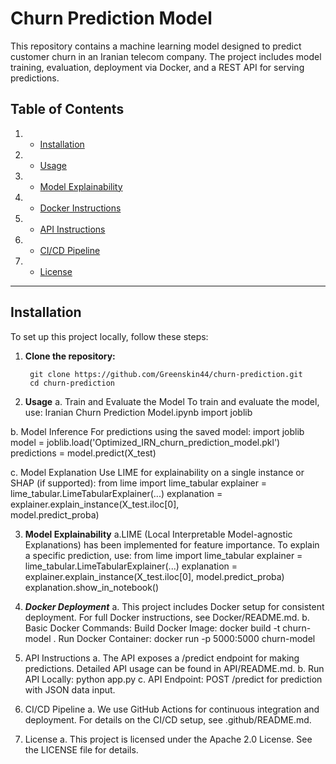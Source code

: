 # Churn Prediction Model

This repository contains a machine learning model designed to predict 
customer churn in an Iranian telecom company. 
The project includes model training, evaluation, deployment via Docker, 
and a REST API for serving predictions.

## Table of Contents
1. - [Installation](#installation)
2. - [Usage](#usage)
3. - [Model Explainability](#model-explainability)
4. - [Docker Instructions](#docker-instructions)
5. - [API Instructions](#api-instructions)
6. - [CI/CD Pipeline](#cicd-pipeline)
7. - [License](#license)

---

## Installation

To set up this project locally, follow these steps:

1. **Clone the repository:**
      ```bash/terminal
       git clone https://github.com/Greenskin44/churn-prediction.git
       cd churn-prediction

2. **Usage**
  a. Train and Evaluate the Model To train and evaluate the model, use:
     Iranian Churn Prediction Model.ipynb
     import joblib
     
  b. Model Inference For predictions using the saved model:
    import joblib
    model = joblib.load('Optimized_IRN_churn_prediction_model.pkl')
    predictions = model.predict(X_test)
  
  c. Model Explanation Use LIME for explainability on a single instance
  or SHAP (if supported):
    from lime import lime_tabular
    explainer = lime_tabular.LimeTabularExplainer(...)
    explanation = explainer.explain_instance(X_test.iloc[0],           
    model.predict_proba)

3. **Model Explainability**
   a.LIME (Local Interpretable Model-agnostic Explanations) has been       implemented for feature importance. To explain a specific               prediction, use:
      from lime import lime_tabular
      explainer = lime_tabular.LimeTabularExplainer(...)
      explanation = explainer.explain_instance(X_test.iloc[0],                model.predict_proba)
      explanation.show_in_notebook()

4. ***Docker Deployment***
   a. This project includes Docker setup for consistent deployment. For full Docker instructions, see Docker/README.md.
   b. Basic Docker Commands:
     Build Docker Image: docker build -t churn-model .
     Run Docker Container: docker run -p 5000:5000 churn-model

5. API Instructions
  a. The API exposes a /predict endpoint for making predictions. Detailed API usage can be found in API/README.md.
  b. Run API Locally: python app.py
  c. API Endpoint: POST /predict for prediction with JSON data input.

6. CI/CD Pipeline
   a. We use GitHub Actions for continuous integration and deployment.       For details on the CI/CD setup, see .github/README.md.

7. License
   a. This project is licensed under the Apache 2.0 License. See the       LICENSE file for details.

  
